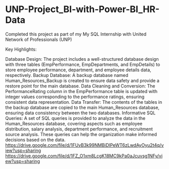 # UNP-Project_BI-with-Power-BI_HR-Data
Completed this project as part of my My SQL Internship with United Network of Professionals (UNP)

Key Highlights:

Database Design: The project includes a well-structured database design with three tables (EmpPerformance, EmpDepartments, and EmpDetails) to store employee performance, department, and employee details data, respectively.
Backup Database: A backup database named Human_Resources_Backup is created to ensure data safety and provide a restore point for the main database.
Data Cleaning and Conversion: The PerformanceRating column in the EmpPerformance table is updated with integer values corresponding to the performance ratings, ensuring consistent data representation.
Data Transfer: The contents of the tables in the backup database are copied to the main Human_Resources database, ensuring data consistency between the two databases.
Informative SQL Queries: A set of SQL queries is provided to analyze the data in the Human_Resources database, covering aspects such as employee distribution, salary analysis, department performance, and recruitment source analysis. These queries can help the organization make informed decisions based on the data.
https://drive.google.com/file/d/1FUvB3k99NMBiDlPeWT6zLwdAyOyu2t4q/view?usp=sharing
https://drive.google.com/file/d/1FZ_O1xm8LcgK18MC9kPa0aJcuvsg1NFy/view?usp=sharing
